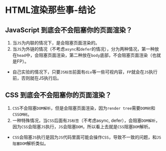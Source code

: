 # HTML渲染那些事-结论

## JavaScript 到底会不会阻塞你的页面渲染？
1. 当`JS`为内联的情况下，是会阻塞页面渲染的。
2. 当`JS`为外链的情况（不考虑`async`和`defer`的情况），分为两种情况，第一种放在`head`中，会阻塞页面渲染，第二种放在`body`底部，不会阻塞页面渲染（也就是FP）。  
* 自己实验的情况下，只要`JS标签`前面有`div`等一些可视内容，`FP`就会在`JS`执行前，否则就在JS执行后。
##  CSS 到底会不会阻塞你的页面渲染？
1. `CSS`不会阻塞`DOM解析`，但是会阻塞页面渲染，因为`render tree`需要`DOM树`和`CSSOM树`。
2. 一种特殊情况，当`CSS`后面有`JS标签`（不考虑async, defer），会阻塞`DOM解析`，因为`CSS`会阻塞`JS`执行，`JS`会阻塞`DOM`，所以看上去就是`CSS`阻塞`DOM`解析。
* `CSS`会阻塞`JS`执行是因为`JS`代码里面可能会操作`CSS`，导致不一致的问题，和`JS阻塞DOM`解析类似。